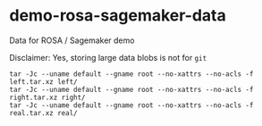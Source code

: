 # demo-rosa-sagemaker-data
Data for ROSA / Sagemaker demo

Disclaimer: Yes, storing large data blobs is not for `git`

```
tar -Jc --uname default --gname root --no-xattrs --no-acls -f left.tar.xz left/
tar -Jc --uname default --gname root --no-xattrs --no-acls -f right.tar.xz right/
tar -Jc --uname default --gname root --no-xattrs --no-acls -f real.tar.xz real/
```
